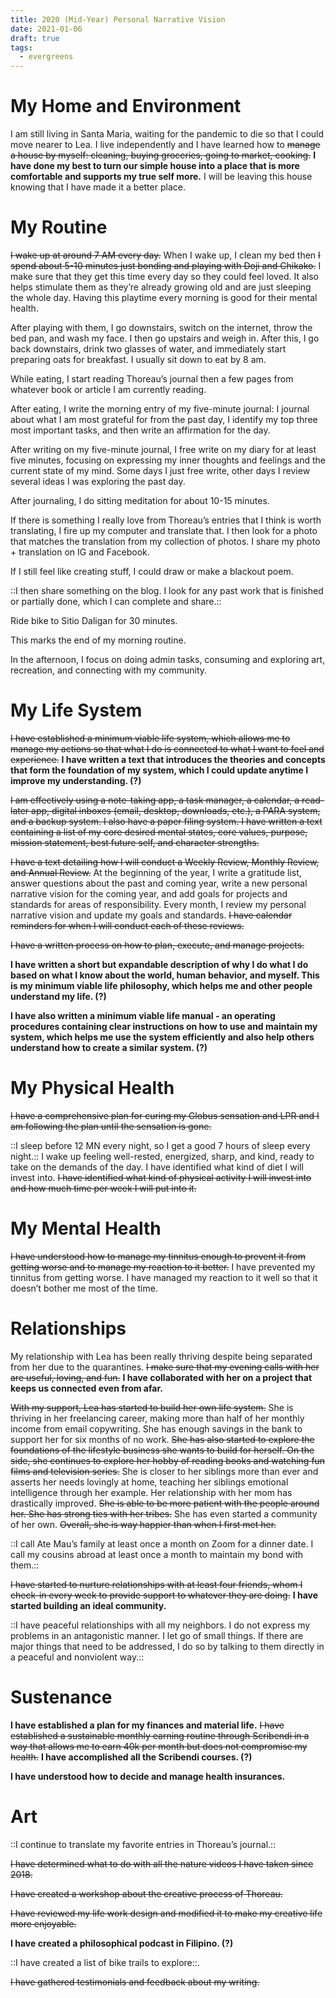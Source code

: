 ```yaml
---
title: 2020 (Mid-Year) Personal Narrative Vision
date: 2021-01-06
draft: true
tags:
  - evergreens
---
```

# My Home and Environment

I am still living in Santa Maria, waiting for the pandemic to die so that I could move nearer to Lea. I live independently and I have learned how to ~~manage a house by myself: cleaning, buying groceries, going to market, cooking.~~ **I have done my best to turn our simple house into a place that is more comfortable and supports my true self more.** I will be leaving this house knowing that I have made it a better place.

# My Routine

~~I wake up at around 7 AM every day.~~ When I wake up, I clean my bed then ~~I spend about 5-10 minutes just bonding and playing with Doji and Chikako.~~ I make sure that they get this time every day so they could feel loved. It also helps stimulate them as they’re already growing old and are just sleeping the whole day. Having this playtime every morning is good for their mental health.

After playing with them, I go downstairs, switch on the internet, throw the bed pan, and wash my face. I then go upstairs and weigh in. After this, I go back downstairs, drink two glasses of water, and immediately start preparing oats for breakfast. I usually sit down to eat by 8 am.

While eating, I start reading Thoreau’s journal then a few pages from whatever book or article I am currently reading.

After eating, I write the morning entry of my five-minute journal: I journal about what I am most grateful for from the past day, I identify my top three most important tasks, and then write an affirmation for the day.

After writing on my five-minute journal, I free write on my diary for at least five minutes, focusing on expressing my inner thoughts and feelings and the current state of my mind. Some days I just free write, other days I review several ideas I was exploring the past day.

After journaling, I do sitting meditation for about 10-15 minutes.

If there is something I really love from Thoreau’s entries that I think is worth translating, I fire up my computer and translate that. I then look for a photo that matches the translation from my collection of photos. I share my photo + translation on IG and Facebook.

If I still feel like creating stuff, I could draw or make a blackout poem.

::I then share something on the blog. I look for any past work that is finished or partially done, which I can complete and share.::

Ride bike to Sitio Daligan for 30 minutes.

This marks the end of my morning routine.

In the afternoon, I focus on doing admin tasks, consuming and exploring art, recreation, and connecting with my community.

# My Life System

~~I have established a minimum viable life system, which allows me to manage my actions so that what I do is connected to what I want to feel and experience.~~ **I have written a text that introduces the theories and concepts that form the foundation of my system, which I could update anytime I improve my understanding. (?)**

~~I am effectively using a note-taking app, a task manager, a calendar, a read-later app, digital inboxes (email, desktop, downloads, etc.), a PARA system, and a backup system. I also have a paper filing system. I have written a text containing a list of my core desired mental states, core values, purpose, mission statement, best future self, and character strengths.~~

~~I have a text detailing how I will conduct a Weekly Review, Monthly Review, and Annual Review.~~ At the beginning of the year, I write a gratitude list, answer questions about the past and coming year, write a new personal narrative vision for the coming year, and add goals for projects and standards for areas of responsibility. Every month, I review my personal narrative vision and update my goals and standards. ~~I have calendar reminders for when I will conduct each of these reviews.~~

~~I have a written process on how to plan, execute, and manage projects.~~

**I have written a short but expandable description of why I do what I do based on what I know about the world, human behavior, and myself. This is my minimum viable life philosophy, which helps me and other people understand my life. (?)**

**I have also written a minimum viable life manual - an operating procedures containing clear instructions on how to use and maintain my system, which helps me use the system efficiently and also help others understand how to create a similar system. (?)**

# My Physical Health

~~I have a comprehensive plan for curing my Globus sensation and LPR and I am following the plan until the sensation is gone.~~

::I sleep before 12 MN every night, so I get a good 7 hours of sleep every night.:: I wake up feeling well-rested, energized, sharp, and kind, ready to take on the demands of the day. I have identified what kind of diet I will invest into. ~~I have identified what kind of physical activity I will invest into and how much time per week I will put into it.~~

# My Mental Health

~~I have understood how to manage my tinnitus enough to prevent it from getting worse and to manage my reaction to it better.~~ I have prevented my tinnitus from getting worse. I have managed my reaction to it well so that it doesn’t bother me most of the time.

# Relationships

My relationship with Lea has been really thriving despite being separated from her due to the quarantines. ~~I make sure that my evening calls with her are useful, loving, and fun.~~ **I have collaborated with her on a project that keeps us connected even from afar.**

~~With my support, Lea has started to build her own life system.~~ She is thriving in her freelancing career, making more than half of her monthly income from email copywriting. She has enough savings in the bank to support her for six months of no work. ~~She has also started to explore the foundations of the lifestyle business she wants to build for herself. On the side, she continues to explore her hobby of reading books and watching fun films and television series.~~ She is closer to her siblings more than ever and asserts her needs lovingly at home, teaching her siblings emotional intelligence through her example. Her relationship with her mom has drastically improved. ~~She is able to be more patient with the people around her. She has strong ties with her tribes.~~ She has even started a community of her own. ~~Overall, she is way happier than when I first met her.~~

::I call Ate Mau’s family at least once a month on Zoom for a dinner date. I call my cousins abroad at least once a month to maintain my bond with them.::

~~I have started to nurture relationships with at least four friends, whom I check-in every week to provide support to whatever they are doing.~~ **I have started building an ideal community.**

::I have peaceful relationships with all my neighbors. I do not express my problems in an antagonistic manner. I let go of small things. If there are major things that need to be addressed, I do so by talking to them directly in a peaceful and nonviolent way.::

# Sustenance

**I have established a plan for my finances and material life.** ~~I have established a sustainable monthly earning routine through Scribendi in a way that allows me to earn 40k per month but does not compromise my health.~~ **I have accomplished all the Scribendi courses. (?)**

**I have understood how to decide and manage health insurances.**

# Art

::I continue to translate my favorite entries in Thoreau’s journal.::

~~I have determined what to do with all the nature videos I have taken since 2018.~~

~~I have created a workshop about the creative process of Thoreau.~~

~~I have reviewed my life work design and modified it to make my creative life more enjoyable.~~

**I have created a philosophical podcast in Filipino. (?)**

::I have created a list of bike trails to explore::.

~~I have gathered testimonials and feedback about my writing.~~